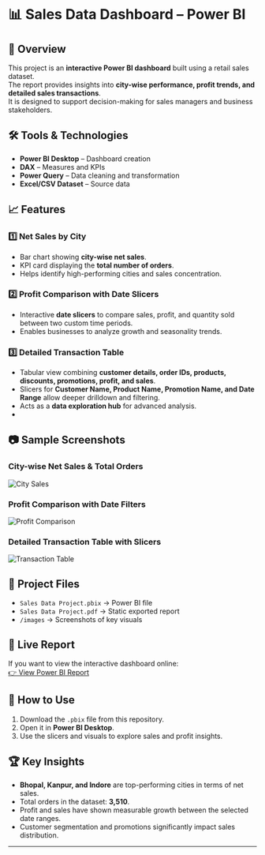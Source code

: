 # 📊 Sales Data Dashboard – Power BI

## 🔎 Overview
This project is an **interactive Power BI dashboard** built using a retail sales dataset.  
The report provides insights into **city-wise performance, profit trends, and detailed sales transactions**.  
It is designed to support decision-making for sales managers and business stakeholders.

## 🛠️ Tools & Technologies
- **Power BI Desktop** – Dashboard creation
- **DAX** – Measures and KPIs
- **Power Query** – Data cleaning and transformation
- **Excel/CSV Dataset** – Source data

## 📈 Features
### 1️⃣ Net Sales by City
- Bar chart showing **city-wise net sales**.
- KPI card displaying the **total number of orders**.  
- Helps identify high-performing cities and sales concentration.

### 2️⃣ Profit Comparison with Date Slicers
- Interactive **date slicers** to compare sales, profit, and quantity sold between two custom time periods.  
- Enables businesses to analyze growth and seasonality trends.

### 3️⃣ Detailed Transaction Table
- Tabular view combining **customer details, order IDs, products, discounts, promotions, profit, and sales**.  
- Slicers for **Customer Name, Product Name, Promotion Name, and Date Range** allow deeper drilldown and filtering.  
- Acts as a **data exploration hub** for advanced analysis.
- 
## 📷 Sample Screenshots
### City-wise Net Sales & Total Orders
![City Sales](./images/p2.png)

### Profit Comparison with Date Filters
![Profit Comparison](./images/p3.png)

### Detailed Transaction Table with Slicers
![Transaction Table](./images/p6.png)

## 📂 Project Files
- `Sales Data Project.pbix` → Power BI file
- `Sales Data Project.pdf` → Static exported report
- `/images` → Screenshots of key visuals

## 🔗 Live Report
If you want to view the interactive dashboard online:  
[👉 View Power BI Report](https://app.powerbi.com/groups/me/reports/3367a95e-47cf-4c67-a5cd-81064f6d240a?experience=power-bi)

## 🚀 How to Use
1. Download the `.pbix` file from this repository.  
2. Open it in **Power BI Desktop**.  
3. Use the slicers and visuals to explore sales and profit insights.  

## 🏆 Key Insights
- **Bhopal, Kanpur, and Indore** are top-performing cities in terms of net sales.  
- Total orders in the dataset: **3,510**.  
- Profit and sales have shown measurable growth between the selected date ranges.  
- Customer segmentation and promotions significantly impact sales distribution.  

---
